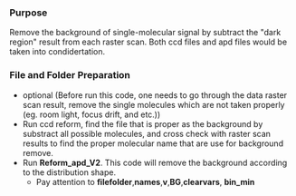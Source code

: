 ### Purpose
Remove the background of single-molecular signal by subtract the "dark region" result from each raster scan. Both ccd files and apd files would be taken into condidertation. 

### File and Folder Preparation
- optional (Before run this code, one needs to go through the data raster scan result, remove the single molecules which are not taken properly (eg. room light, focus drift, and etc.))
- Run ccd reform, find the file that is proper as the background by substract all possible molecules, and cross check with raster scan results to find the proper molecular name that are use for background remove.
- Run <b>Reform_apd_V2</b>. This code will remove the background according to the distribution shape.
  - Pay attention to <b>filefolder</b>,<b>names</b>,<b>v</b>,<b>BG</b>,<b>clearvars</b>, <b>bin_min</b>
